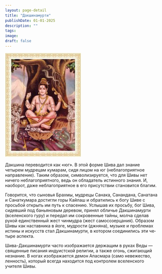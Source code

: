 ```yaml
---
layout: page-detail
title: "Дакшинамурти"
publishDate: 01-01-2025
description: ""
tags:
image:
draft: false
---
```


![Дакшинамурти](/upload/iblock/5c3/5c342f576da9aec9b8532588e841c8bf.jpg "Дакшинамурти") 

 Дакшина переводится как «юг». В этой форме Шива дал знание четырем мудрецам кумарам, сидя лицом на юг (неблагоприятное направ­ление). Таким образом, символизируется, что для Шивы нет ничего неблагоприятного, ведь он обла­датель истинного знания. И, наоборот, даже небла­гоприятное в его присутствии становится благим.

 Говорится, что сыновья Брахмы, мудрецы Санака, Санандана, Санатана и Санаткумара достигли горы Кайлаш и обратились к богу Шиве с просьбой от­крыть им путь к спасению. Услышав их просьбу, бог Шива, сидевший под баньяновым деревом, принял обличье Дакшинамурти (вселенского гуру) и передал им сокровенные тайны, молча сделав рукой един­ственный жест чинмудра (жест самосозерцания). Образом Шивы как наставника в йоге, мудрости (джняна), музыке и проблемах истины и искусств стал Дакшинамурти, в котором соединились эти че­тыре аспекта.

 Шива-Дакшинамурти часто изображается держа­щим в руках Веды — священные писания индуист­ской религии, а также огонь, сжигающий незнание. В ногах изображается демон Апасмара (само невеже­ство, ленность), который всегда находится под кон­тролем вселенского учителя Шивы.
  
  
